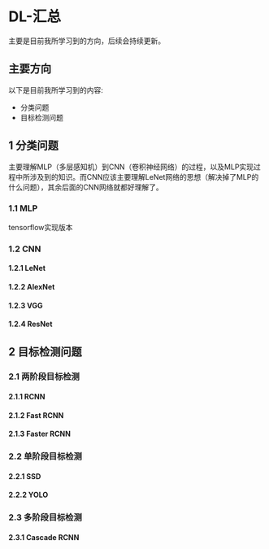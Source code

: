 # DL-汇总


主要是目前我所学习到的方向，后续会持续更新。
<!--more-->

## 主要方向

以下是目前我所学习到的内容:

* 分类问题
* 目标检测问题

## 1 分类问题

主要理解MLP（多层感知机）到CNN（卷积神经网络）的过程，以及MLP实现过程中所涉及到的知识。而CNN应该主要理解LeNet网络的思想（解决掉了MLP的什么问题），其余后面的CNN网络就都好理解了。

### 1.1 MLP

tensorflow实现版本

### 1.2 CNN

#### 1.2.1 LeNet

#### 1.2.2 AlexNet

#### 1.2.3 VGG

#### 1.2.4 ResNet

## 2 目标检测问题

### 2.1 两阶段目标检测

#### 2.1.1 RCNN

#### 2.1.2 Fast RCNN

#### 2.1.3 Faster RCNN

### 2.2 单阶段目标检测

#### 2.2.1 SSD

#### 2.2.2 YOLO

### 2.3 多阶段目标检测

#### 2.3.1 Cascade RCNN

